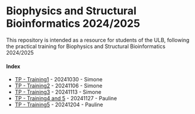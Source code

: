 # Biophysics and Structural Bioinformatics 2024/2025

This repository is intended as a resource for students of the ULB, following the practical training for Biophysics and Structural Bioinformatics 2024/2025

#### Index

- [TP - Training1](./lessons/Training1.md) - 20241030 - Simone
- [TP - Training2](./lessons/Training2.md) - 20241106 - Simone
- [TP - Training3](./lessons/Training3.md) - 20241113 - Simone
- [TP - Training4 and 5](./lessons/Training4and5.md) - 20241127 - Pauline
- [TP - Training5](./lessons/Training4and5.md) - 20241204 - Pauline
